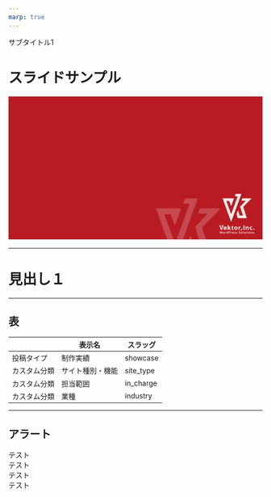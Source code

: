 ```yaml
---
marp: true
---
```

<!-- 
theme: vk-slide
size: 16:9
paginate: true
style: |
_paginate: false 
-->
<!-- _class: title -->
<!-- Scoped style -->
<style scoped>
  /*
section{
  background: yellow;
}
*/
</style>

サブタイトル1

# スライドサンプル


![bg](themes/vk-slide/images/vws_title_01_red.svg)

---

# 見出し１

---

## 表

| | 表示名 | スラッグ |
|-| ------------- | ------------- |
| 投稿タイプ | 制作実績  | showcase  |
| カスタム分類 | サイト種別・機能  | site_type  |
| カスタム分類 | 担当範囲 | in_charge  |
| カスタム分類 | 業種  | industry  |

---

## アラート

<div class="alert alert-info">テスト</div>
<div class="alert alert-success">テスト</div>
<div class="alert alert-warning">テスト</div>
<div class="alert alert-danger">テスト</div>

